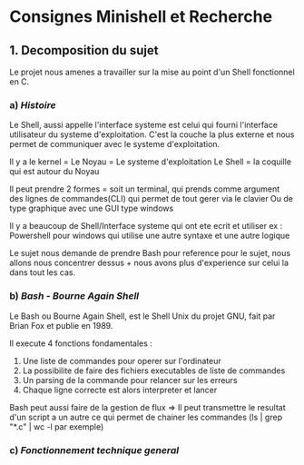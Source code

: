 # Consignes Minishell et Recherche

## 1. Decomposition du sujet

Le projet nous amenes a travailler sur la mise au point d'un Shell fonctionnel en C.

### a) ***Histoire***

Le Shell, aussi appelle l'interface systeme est celui qui fourni l'interface utilisateur du systeme d'exploitation. C'est la couche la plus externe et nous permet de communiquer avec le systeme d'exploitation.

Il y a le kernel = Le Noyau = Le systeme d'exploitation
Le Shell = la coquille qui est autour du Noyau

Il peut prendre 2 formes = soit un terminal, qui prends comme argument des lignes de commandes(CLI) qui permet de tout gerer via le clavier
Ou de type graphique avec une GUI type windows

Il y a beaucoup de Shell/Interface systeme qui ont ete ecrit et utiliser
ex : Powershell pour windows qui utilise une autre syntaxe et une autre logique

Le sujet nous demande de prendre Bash pour reference pour le sujet, nous allons nous concentrer dessus + nous avons plus d'experience sur celui la dans tout les cas.

### b) ***Bash - Bourne Again Shell***

Le Bash ou Bourne Again Shell, est le Shell Unix du projet GNU, fait par Brian Fox et publie en 1989.

Il execute 4 fonctions fondamentales :

1. Une liste de commandes pour operer sur l'ordinateur
2. La possibilite de faire des fichiers executables de liste de commandes
3. Un parsing de la commande pour relancer sur les erreurs
4. Chaque ligne correcte est alors interpreter et lancer

Bash peut aussi faire de la gestion de flux => Il peut transmettre le resultat d'un script a un autre ce qui permet de chainer les commandes (ls | grep "*.c" | wc -l par exemple)

### c) ***Fonctionnement technique general***

